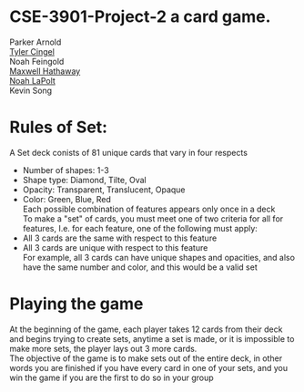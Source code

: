 # CSE-3901-Project-2 a card game.
Parker Arnold  
[Tyler Cingel](https://github.com/TylerCingel)  
Noah Feingold  
[Maxwell Hathaway](https://github.com/noahlapolt)  
[Noah LaPolt](https://github.com/mhathaway225)  
Kevin Song

# Rules of Set:
A Set deck conists of 81 unique cards that vary in four respects  
   * Number of shapes: 1-3  
   * Shape type: Diamond, Tilte, Oval  
   * Opacity: Transparent, Translucent, Opaque  
   * Color: Green, Blue, Red  
Each possible combination of features appears only once in a deck  
To make a "set" of cards, you must meet one of two criteria for all for features,
I.e. for each feature, one of the following must apply:  
   * All 3 cards are the same with respect to this feature  
   * All 3 cards are unique with respect to this feature  
For example, all 3 cards can have unique shapes and opacities, and also have the same number and color, and this would be a valid set

# Playing the game
At the beginning of the game, each player takes 12 cards from their deck and begins trying to create sets, anytime a set is made, or it is impossible to make more sets, the player lays out 3 more cards.  
The objective of the game is to make sets out of the entire deck, in other words you are finished if you have every card in one of your sets, and you win the game if you are the first to do so in your group
